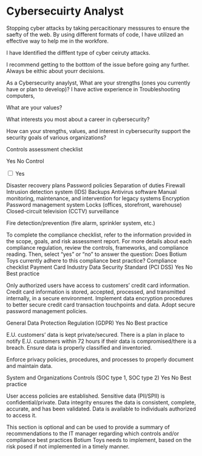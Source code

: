 <h1> Cybersecuirty Analyst </h1>

<p>Stopping cyber attacks by taking percacitionary messsures to ensure the saefty of the web. By using different formats of code, I have utilized an effective way to help me in the workfore.</p>


<p>I have Identified the difffent type of cyber ceiruty attacks.</p>


<p>I recommend getting to the botttom of the issue before going any further. Always be eithic about yourr decisions.</p>

As a Cybersecurity anaylyst, 
What are your strengths (ones you currently have or plan to develop)?
I have active experience in Troubleshooting computers, 

What are your values?

What interests you most about a career in cybersecurity?

How can your strengths, values, and interest in cybersecurity support the security goals of various organizations?


Controls assessment checklist

Yes No Control
<form action="/action_page.php">
  <input type="checkbox" id="yes1" name="yes1" value="yes">
  <label for="checkbox1"> Yes</label><br>
  
  
Disaster recovery plans
Password policies
Separation of duties
Firewall
Intrusion detection system (IDS)
Backups
Antivirus software
Manual monitoring, maintenance, and intervention for legacy
systems
Encryption
Password management system
Locks (offices, storefront, warehouse)
Closed-circuit television (CCTV) surveillance

Fire detection/prevention (fire alarm, sprinkler system, etc.)

To complete the compliance checklist, refer to the information provided in the scope,
goals, and risk assessment report. For more details about each compliance regulation,
review the controls, frameworks, and compliance reading.
Then, select “yes” or “no” to answer the question: Does Botium Toys currently adhere
to this compliance best practice?
Compliance checklist
Payment Card Industry Data Security Standard (PCI DSS)
Yes No Best practice

Only authorized users have access to customers’ credit card
information.
Credit card information is stored, accepted, processed, and
transmitted internally, in a secure environment.
Implement data encryption procedures to better secure credit card
transaction touchpoints and data.
Adopt secure password management policies.

General Data Protection Regulation (GDPR)
Yes No Best practice

E.U. customers’ data is kept private/secured.
There is a plan in place to notify E.U. customers within 72 hours if
their data is compromised/there is a breach.
Ensure data is properly classified and inventoried.

Enforce privacy policies, procedures, and processes to properly
document and maintain data.

System and Organizations Controls (SOC type 1, SOC type 2)
Yes No Best practice

User access policies are established.
Sensitive data (PII/SPII) is confidential/private.
Data integrity ensures the data is consistent, complete, accurate,
and has been validated.
Data is available to individuals authorized to access it.

This section is optional and can be used to provide a summary of recommendations to
the IT manager regarding which controls and/or compliance best practices Botium
Toys needs to implement, based on the risk posed if not implemented in a timely
manner.
